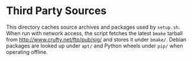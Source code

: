 # Third Party Sources

This directory caches source archives and packages used by `setup.sh`.
When run with network access, the script fetches the latest `bmake` tarball
from <http://www.crufty.net/ftp/pub/sjg/> and stores it under `bmake/`.
Debian packages are looked up under `apt/` and Python wheels under `pip/`
when operating offline.
